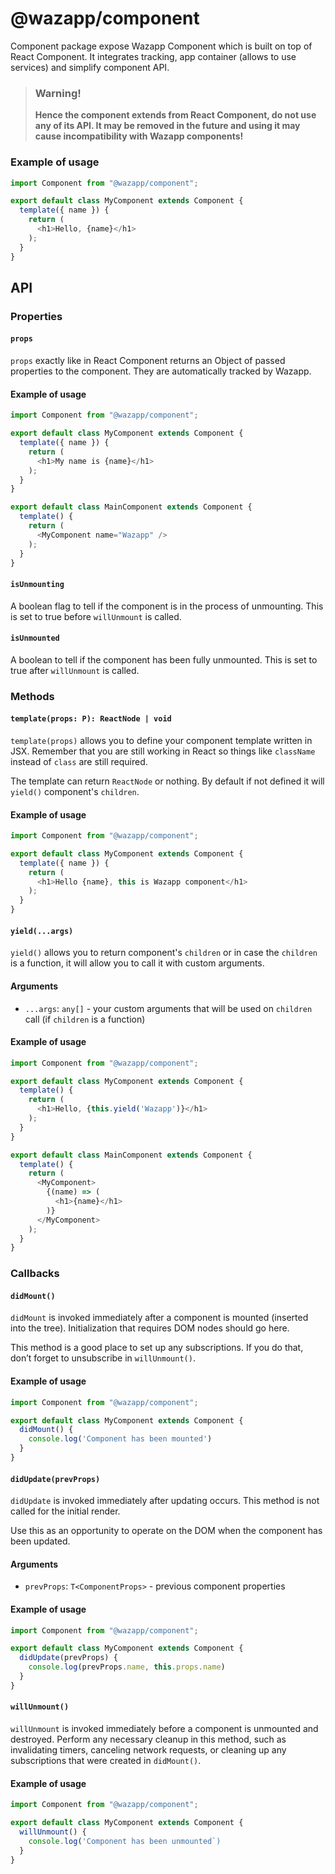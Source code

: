 # @wazapp/component

Component package expose Wazapp Component which is built on top of React Component. It integrates tracking, app container (allows to use services) and simplify component API.

> ### Warning!
> **Hence the component extends from React Component, do not use any of its API. It may be removed in the future and using it may cause incompatibility with Wazapp components!**

### Example of usage

```typescript
import Component from "@wazapp/component";

export default class MyComponent extends Component {
  template({ name }) {
    return (
      <h1>Hello, {name}</h1>
    );
  }
}
```

## API

### Properties

#### `props`

`props` exactly like in React Component returns an Object of passed properties to the component. They are automatically tracked by Wazapp.

#### Example of usage

```typescript
import Component from "@wazapp/component";

export default class MyComponent extends Component {
  template({ name }) {
    return (
      <h1>My name is {name}</h1>
    );
  }
}

export default class MainComponent extends Component {
  template() {
    return (
      <MyComponent name="Wazapp" />
    );
  }
}
```

#### `isUnmounting`

A boolean flag to tell if the component is in the process of unmounting. This is set to true before `willUnmount` is called.

#### `isUnmounted`

A boolean to tell if the component has been fully unmounted. This is set to true after `willUnmount` is called.

### Methods

#### `template(props: P): ReactNode | void`

`template(props)` allows you to define your component template written in JSX. Remember that you are still working in React so things like `className` instead of `class` are still required.

The template can return `ReactNode` or nothing. By default if not defined it will `yield()` component's `children`.

#### Example of usage

```typescript
import Component from "@wazapp/component";

export default class MyComponent extends Component {
  template({ name }) {
    return (
      <h1>Hello {name}, this is Wazapp component</h1>
    );
  }
}
```

#### `yield(...args)`

`yield()` allows you to return component's `children` or in case the `children` is a function, it will allow you to call it with custom arguments.

#### Arguments
- `...args`: `any[]` - your custom arguments that will be used on `children` call (if `children` is a function)

#### Example of usage

```typescript
import Component from "@wazapp/component";

export default class MyComponent extends Component {
  template() {
    return (
      <h1>Hello, {this.yield('Wazapp')}</h1>
    );
  }
}

export default class MainComponent extends Component {
  template() {
    return (
      <MyComponent>
        {(name) => (
          <h1>{name}</h1>
        )}
      </MyComponent>
    );
  }
}
```

### Callbacks

#### `didMount()`

`didMount` is invoked immediately after a component is mounted (inserted into the tree). Initialization that requires DOM nodes should go here.

This method is a good place to set up any subscriptions. If you do that, don’t forget to unsubscribe in `willUnmount()`.

#### Example of usage

```typescript
import Component from "@wazapp/component";

export default class MyComponent extends Component {
  didMount() {
    console.log('Component has been mounted')
  }
}
```

#### `didUpdate(prevProps)`

`didUpdate` is invoked immediately after updating occurs. This method is not called for the initial render.

Use this as an opportunity to operate on the DOM when the component has been updated.

#### Arguments
- `prevProps`: `T<ComponentProps>` - previous component properties

#### Example of usage

```typescript
import Component from "@wazapp/component";

export default class MyComponent extends Component {
  didUpdate(prevProps) {
    console.log(prevProps.name, this.props.name)
  }
}
```

#### `willUnmount()`

`willUnmount` is invoked immediately before a component is unmounted and destroyed. Perform any necessary cleanup in this method, such as invalidating timers, canceling network requests, or cleaning up any subscriptions that were created in `didMount()`.

#### Example of usage

```typescript
import Component from "@wazapp/component";

export default class MyComponent extends Component {
  willUnmount() {
    console.log('Component has been unmounted`)
  }
}
```